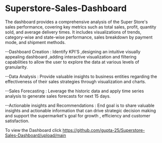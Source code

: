 # Superstore-Sales-Dashboard
The dashboard provides a comprehensive analysis of the Super Store's sales performance, covering key metrics such as total sales, profit, quantity sold, and average delivery times. It includes visualizations of trends, category-wise and state-wise performance, sales breakdown by payment mode, and shipment methods.

--Dashboard Creation : Identify KPI'S ,designing an intuitive visually appealing dashboard ,adding interactive visualization and filtering capabilities to allow the user to explore the data at various levels of granularity.

--Data Analysis : Provide valuable insights to business entities regarding the effectiveness of their sales strategies through visualization and charts. 

--Sales Forecasting : Leverage the historic data and apply time series analysis to generate sales forecasts for next 15 days. 

--Actionable insights and Recommendations : End goal is to share valuable insights and actionable information that can drive strategic decision making and support the supermarket's goal for growth , efficiency and customer satisfaction. 

To view the Dashboard click https://github.com/gupta-25/Superstore-Sales-Dashboard/upload/main
